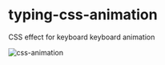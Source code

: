 # typing-css-animation

CSS effect for keyboard keyboard animation

![css-animation](https://user-images.githubusercontent.com/29001162/97782609-42266900-1b71-11eb-9141-f68d3742c5a1.gif)
